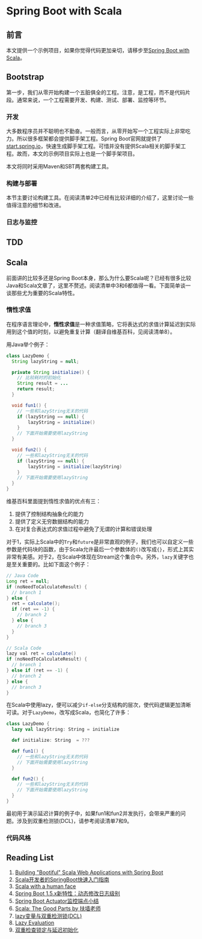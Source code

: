 # Spring Boot with Scala
## 前言
本文提供一个示例项目，如果你觉得代码更加亲切，请移步至[Spring Boot with Scala](https://github.com/sadhen/spring-boot-with-scala)。

## Bootstrap
第一步，我们从零开始构建一个五脏俱全的工程。注意，是工程，而不是代码片段。通常来说，一个工程需要开发、构建、测试、部署、监控等环节。

### 开发
大多数程序员并不聪明也不勤奋。一般而言，从零开始写一个工程实际上非常吃力。所以很多框架都会提供脚手架工程。Spring Boot官网就提供了[start.spring.io](http://start.spring.io)，快速生成脚手架工程。可惜并没有提供Scala相关的脚手架工程。故而，本文的示例项目实际上也是一个脚手架项目。

本文将同时采用Maven和SBT两套构建工具。

### 构建与部署
本节主要讨论构建工具。在阅读清单2中已经有比较详细的介绍了，这里讨论一些值得注意的细节和改进。



### 日志与监控

## TDD
## Scala
前面讲的比较多还是Spring Boot本身，那么为什么要Scala呢？已经有很多比较Java和Scala文章了，这里不赘述。阅读清单中3和6都值得一看。下面简单谈一谈那些尤为重要的Scala特性。

### 惰性求值
在程序语言理论中，**惰性求值**是一种求值策略，它将表达式的求值计算延迟到实际用到这个值的时刻，以避免重复计算（翻译自维基百科，见阅读清单8）。

用Java举个例子：

``` java
class LazyDemo {
  String lazyString = null;

  private String initialize() {
    // 比较耗时的初始化
    String result = ...
    return result;
  }

  void fun1() {
    // 一些和lazyString无关的代码
    if (lazyString == null) {
        lazyString = initialize()
    }
    // 下面开始需要使用lazyString
  }

  void fun2() {
    // 一些和lazyString无关的代码
    if (lazyString == null) {
        lazyString = initialize(lazyString)
    }
    // 下面开始需要使用lazyString
  }
}
```
维基百科里面提到惰性求值的优点有三：

1. 提供了控制结构抽象化的能力
2. 提供了定义无穷数据结构的能力
3. 在对复合表达式的求值过程中避免了无谓的计算和错误处理

对于1，实际上Scala中的`Try`和`future`是非常直观的例子，我们也可以自定义一些参数是代码块的函数，由于Scala允许最后一个参数体的`()`改写成`{}`，形式上其实非常有美感。对于2，在Scala中体现在Stream这个集合中。另外，`lazy`关键字也是至关重要的。比如下面这个例子：

``` java
// Java Code
Long ret = null;
if (noNeedToCalculateResult) {
  // branch 1
} else {
  ret = calculate();
  if (ret == -1) {
    // branch 2
  } else {
    // branch 3
  }
}

// Scala Code
lazy val ret = calculate()
if (noNeedToCalculateResult) {
  // branch 1
} else if (ret == -1) {
  // branch 2
} else {
  // branch 3
}
```
在Scala中使用lazy，便可以减少`if-else`分支结构的层次，使代码逻辑更加清晰可读。对于`LazyDemo`，改写成Scala，也简化了许多：

``` scala
class LazyDemo {
  lazy val lazyString: String = initialize

  def initialize: String  = ???

  def fun1() {
    // 一些和lazyString无关的代码
    // 下面开始需要使用lazyString
  }

  def fun2() {
    // 一些和lazyString无关的代码
    // 下面开始需要使用lazyString
  }
}
```
最初用于演示延迟计算的例子中，如果fun1和fun2并发执行，会带来严重的问题。涉及到双重检测锁(DCL)，请参考阅读清单7和9。

### 代码风格

## Reading List
1. [Building "Bootiful" Scala Web Applications with Spring Boot](https://github.com/shekhargulati/52-technologies-in-2016/tree/master/37-spring-boot-scala)
2. [Scala开发者的SpringBoot快速入门指南](http://afoo.me/posts/2015-07-21-scala-developers-springboot-guide.html)
3. [Scala with a human face](http://dimafeng.com/2016/01/02/scala-spring/)
4. [Spring Boot 1.5.x新特性：动态修改日志级别](http://blog.didispace.com/spring-boot-1-5-x-feature-1/)
5. [Spring Boot Actuator监控端点小结](http://blog.didispace.com/spring-boot-actuator-1/)
6. [Scala: The Good Parts by 扶墙老师](http://vdisk.weibo.com/s/BbtIfGVUtj4-)
7. [lazy变量与双重检测锁(DCL)](http://hongjiang.info/scala-lazy-and-dcl/)
8. [Lazy Evaluation](https://en.wikipedia.org/wiki/Lazy_evaluation)
9. [双重检查锁定与延迟初始化](http://www.infoq.com/cn/articles/double-checked-locking-with-delay-initialization)
